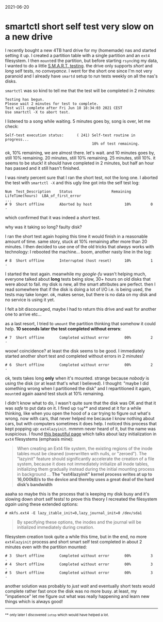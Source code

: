 2021-06-20

smartctl short self test very slow on a new drive
=================================================

I recently bought a new 4TB hard drive for my (homemade) nas and started setting
it up. I created a partition table with a single partition and an `ext4`
filesystem. I then `mount`ed the partition, but before starting `rsync`ing my
data, I wanted to do a little [S.M.A.R.T. testing][1]. the drive only supports
_short_ and _long_ self tests, no _conveyance_. I went for the short one since
I'm not very paranoid and I already have `smartd` setup to run tests weekly on
all the nas's disks.

`smartctl` was so kind to tell me that the test will be completed in 2 minutes:

    Testing has begun.
    Please wait 2 minutes for test to complete.
    Test will complete after Fri Jun 18 18:34:03 2021 CEST
    Use smartctl -X to abort test.

I listened to a song while waiting. 5 minutes goes by, song is over, let me
check:

    Self-test execution status:      ( 241) Self-test routine in progress...
                                            10% of test remaining.

ok, 10% remaining, we are almost there. let's wait. and 10 minutes goes by,
still 10% remaining. 20 minutes, still 10% remaining. 25 minutes, still 10%. it
seems to be stuck! it should have completed in 2 minutes, but half an hour has
passed and it still hasn't finished.

I was ninety percent sure that I ran the short test, not the long one. I aborted
the test with `smartctl -X` and this ugly line got into the self test log:

    Num  Test_Description    Status                  Remaining  LifeTime(hours)  LBA_of_first_error
    ...
    # 9  Short offline       Aborted by host               10%         0         -

which confirmed that it was indeed a _short_ test.

why was it taking so long? faulty disk?

I ran the short test again hoping this time it would finish in a reasonable
amount of time. same story, stuck at 10% remaining after more than 20 minutes. I
then decided to use one of the old tricks that _always_ works with technology: I
rebooted the machine... boom, another nasty line in the log:

    # 8  Short offline       Interrupted (host reset)      10%         1         -

I started the test again. meanwhile my _google-fu_ wasn't helping much, everyone
talked about **long** tests being slow, 30+ hours on old disks that were about
to fail. my disk is new, all the smart attributes are perfect. then I read
somewhere that if the disk is doing a lot of I/O i.e.  is being used, the tests
may take longer. ok, makes sense, but there is no data on my disk and no service
is using it yet.

I felt a bit discouraged, maybe I had to return this drive and wait for another
one to arrive etc...

as a last resort, I tried to `umount` the partition thinking that somehow it
could help. **10 seconds later the test completed without errors**:

    # 7  Short offline       Completed without error       00%         2         -

woow! coincidence? at least the disk seems to be good. I immediately started
another short test and completed without errors in 2 minutes!

    # 6  Short offline       Completed without error       00%         2         -

ok, tests takes long **only** when it's mounted. strange because _nobody_ is
using the disk (or at least that's what I believed). I thought: "maybe I did
something wrong when I partitioned the disk" and I repartitioned it again,
`mount`ed again aaand test stuck at 10% remaining.

I didn't know what to do, I wasn't quite sure that the disk was OK and that it
was _safe_ to put data on it. I fired up `top`** and stared at it for a while
thinking, like when you open the hood of a car trying to figure out what's
wrong. now with cars, that never helped me because I know nothing about cars,
but with computers sometimes it does help. I noticed this process that kept
popping up: `ext4lazyinit`. mmmm never heard of it, but the name was suspicious.
I found [this beautiful page][2] which talks about lazy initialization in `ext4`
filesystems (emphasis mine):

> When creating an Ext4 file system, the existing regions of the inode tables
> must be cleaned (overwritten with nulls, or "zeroed"). The "lazyinit" feature
> should significantly accelerate the creation of a file system, because it does
> not immediately initialize all inode tables, initializing them gradually
> instead during the initial mounting process in background
> ...
> **The "ext4lazyinit" kernel process writes at up to 16,000kB/s to the device
> and thereby uses a great deal of the hard disk’s bandwidth**

aaaha so maybe this is the process that is keeping my disk busy and it's slowing
down short self tests! to prove this theory I recreated the filesystem _again_
using these extended options:

    # mkfs.ext4 -E lazy_itable_init=0,lazy_journal_init=0 /dev/sda1

> By specifying these options, the inodes and the journal will be initialized
> immediately during creation.

filesystem creation took quite a while this time, but in the end, no more
`ext4lazyinit` process and short smart self test completed in about 2 minutes
even with the partition mounted:

    # 3  Short offline       Completed without error       00%         3         -
    # 4  Short offline       Completed without error       00%         3         -
    # 5  Short offline       Completed without error       00%         3         -

another solution was probably to _just wait_ and eventually short tests would
complete rather fast once the disk was no more busy. at least, my "impatience"
let me figure out what was really happening and learn new things which is always
good!

[1]: https://en.wikipedia.org/wiki/S.M.A.R.T.#Self-tests
[2]: https://www.thomas-krenn.com/en/wiki/Ext4_Filesystem#Lazy_Initialization

---

<small>

** only later I discovered `iotop` which would have helped a lot.

</small>
